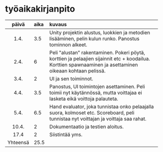 # työaikakirjanpito

| päivä | aika | kuvaus  |
| :----:|:-----| :-----|
| 1.4. | 3.5   | Unity projektin alustus, luokkien ja metodien lisääminen, pelin kulun runko. Panostus tominnon alkeet.|
| 2.4. | 6   | Peli "alustan" rakentaminen. Pokeri pöytä, korttien ja pelaajien sijainnit etc + koodailua. Korttien spawnaaminen ja asettaminen oikeaan kohtaan pelissä.|
| 3.4. | 2   | UI ja sen toiminnot. |
| 4.4. | 3.5   | Panostus, UI toimintojen asettaminen. Peli toimii nyt käytännössä, mutta voittajaa ei lasketa eikä voittoja palauteta. |0
| 5.4. | 6.5   | Hand evaluator, joka tunnistaa onko pelaajalla suora, kolmoset etc. Scoreboard, peli tunnistaa nyt voittajan ja voittaja saa rahat.|
| 10.4. | 2   | Dokumentaatio ja testien aloitus.|
| 17.4 | 2 | Siistintää yms. |
| Yhteensä | 25.5 | | |